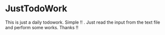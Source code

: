 # JustTodoWork
This is just a daily todowork.
Simple !! . Just read the input from the text file and perform some works. 
Thanks !! 
